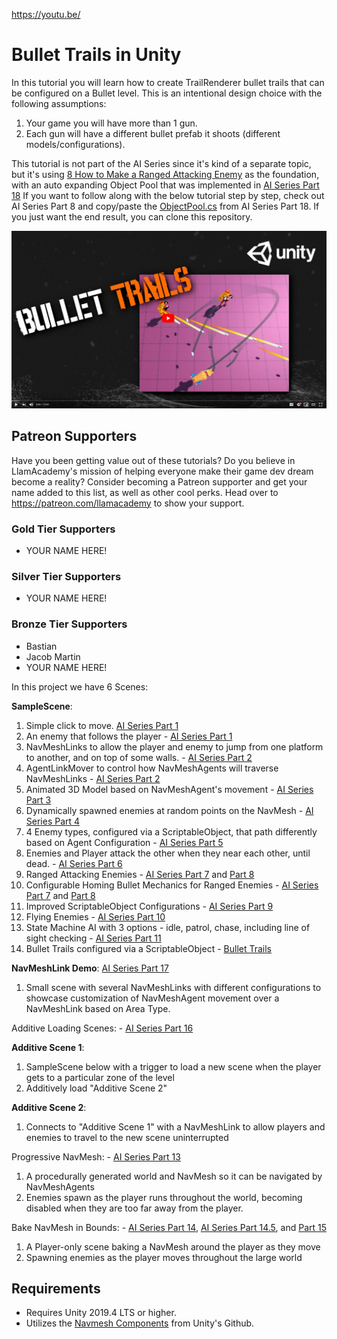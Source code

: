 https://youtu.be/
# Bullet Trails in Unity
In this tutorial you will learn how to create TrailRenderer bullet trails that can be configured on a Bullet level. This is an intentional design choice with the following assumptions:
1. Your game you will have more than 1 gun.
2. Each gun will have a different bullet prefab it shoots (different models/configurations).

This tutorial is not part of the AI Series since it's kind of a separate topic, but it's using [8 How to Make a Ranged Attacking Enemy](https://github.com/llamacademy/ai-series-part-8) as the foundation, with an auto expanding Object Pool that was implemented in [AI Series Part 18](https://github.com/llamacademy/ai-series-part-18)
If you want to follow along with the below tutorial step by step, check out AI Series Part 8 and copy/paste the [ObjectPool.cs](https://github.com/llamacademy/ai-series-part-18/blob/master/Assets/Scripts/ObjectPool/ObjectPool.cs) from AI Series Part 18. If you just want the end result, you can clone this repository.

[![Youtube Tutorial](./Video%20Screenshot.png)](https://youtube.com/watch?v=_ujeHhvOlZU)

## Patreon Supporters
Have you been getting value out of these tutorials? Do you believe in LlamAcademy's mission of helping everyone make their game dev dream become a reality? Consider becoming a Patreon supporter and get your name added to this list, as well as other cool perks.
Head over to https://patreon.com/llamacademy to show your support.

### Gold Tier Supporters
* YOUR NAME HERE!

### Silver Tier Supporters
* YOUR NAME HERE!

### Bronze Tier Supporters
* Bastian
* Jacob Martin
* YOUR NAME HERE!

In this project we have 6 Scenes:

**SampleScene**:
1. Simple click to move. [AI Series Part 1](https://youtube.com/watch?v=aHFSDcEQuzQ)
2. An enemy that follows the player - [AI Series Part 1](https://youtube.com/watch?v=aHFSDcEQuzQ)
3. NavMeshLinks to allow the player and enemy to jump from one platform to another, and on top of some walls. - [AI Series Part 2](https://youtube.com/watch?v=dpJUc_BpChw)
4. AgentLinkMover to control how NavMeshAgents will traverse NavMeshLinks - [AI Series Part 2](https://youtube.com/watch?v=dpJUc_BpChw)
5. Animated 3D Model based on NavMeshAgent's movement - [AI Series Part 3](https://youtube.com/watch?v=wLZPM46zgUo)
6. Dynamically spawned enemies at random points on the NavMesh - [AI Series Part 4](https://youtube.com/watch?v=5uO0dXYbL-s)
7. 4 Enemy types, configured via a ScriptableObject, that path differently based on Agent Configuration - [AI Series Part 5](https://youtube.com/watch?v=PoglGJoDcZg)
8. Enemies and Player attack the other when they near each other, until dead. - [AI Series Part 6](https://youtube.com/watch?v=Aee01YxQIsw)
9. Ranged Attacking Enemies - [AI Series Part 7](https://youtube.com/watch?v=QzitQSLhfG0) and [Part 8](https://youtube.com/watch?v=Aee01YxQIsw)
10. Configurable Homing Bullet Mechanics for Ranged Enemies - [AI Series Part 7](https://youtube.com/watch?v=QzitQSLhfG0) and [Part 8](https://youtube.com/watch?v=Aee01YxQIsw)
11. Improved ScriptableObject Configurations - [AI Series Part 9](https://youtube.com/watch?v=lRdetRvi8FA)
12. Flying Enemies - [AI Series Part 10](https://youtube.com/watch?v=cN837GYgxUI)
13. State Machine AI with 3 options - idle, patrol, chase, including line of sight checking - [AI Series Part 11](https://youtube.com/watch?v=3hXkdARwREo)
14. Bullet Trails configured via a ScriptableObject - [Bullet Trails](https://youtube.com/watch?v=_ujeHhvOlZU)

**NavMeshLink Demo**: [AI Series Part 17](https://www.youtube.com/watch?v=PD6VFD1a21g)
1. Small scene with several NavMeshLinks with different configurations to showcase customization of NavMeshAgent movement over a NavMeshLink based on Area Type.

Additive Loading Scenes: - [AI Series Part 16](https://www.youtube.com/watch?v=ygr5YyTRsBY)

**Additive Scene 1**:
1. SampleScene below with a trigger to load a new scene when the player gets to a particular zone of the level
2. Additively load "Additive Scene 2"

**Additive Scene 2**:
1. Connects to "Additive Scene 1" with a NavMeshLink to allow players and enemies to travel to the new scene uninterrupted

Progressive NavMesh: - [AI Series Part 13](https://youtube.com/watch?v=QPv_V4TCi8o)
1. A procedurally generated world and NavMesh so it can be navigated by NavMeshAgents
2. Enemies spawn as the player runs throughout the world, becoming disabled when they are too far away from the player.

Bake NavMesh in Bounds: - [AI Series Part 14](https://youtube.com/watch?v=RuoK7w1OIT0), [AI Series Part 14.5](https://youtube.com/watch?v=bCC5pqNT000), and [Part 15](https://youtube.com/watch?v=0V99OBWmCHk)
1. A Player-only scene baking a NavMesh around the player as they move
2. Spawning enemies as the player moves throughout the large world

## Requirements
* Requires Unity 2019.4 LTS or higher. 
* Utilizes the [Navmesh Components](https://github.com/Unity-Technologies/NavMeshComponents) from Unity's Github.
